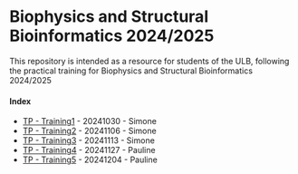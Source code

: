 # Biophysics and Structural Bioinformatics 2024/2025

This repository is intended as a resource for students of the ULB, following the practical training for Biophysics and Structural Bioinformatics 2024/2025

#### Index

- [TP - Training1](./lessons/Training1.md) - 20241030 - Simone
- [TP - Training2](./Training2.md) - 20241106 - Simone
- [TP - Training3](./Training3.md) - 20241113 - Simone
- [TP - Training4](./Training4.md) - 20241127 - Pauline
- [TP - Training5](./Training5.md) - 20241204 - Pauline
